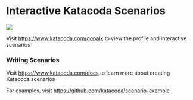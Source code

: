 # Interactive Katacoda Scenarios

[![](http://shields.katacoda.com/katacoda/gopalk/count.svg)](https://www.katacoda.com/gopalk "Get your profile on Katacoda.com")

Visit https://www.katacoda.com/gopalk to view the profile and interactive scenarios

### Writing Scenarios
Visit https://www.katacoda.com/docs to learn more about creating Katacoda scenarios

For examples, visit https://github.com/katacoda/scenario-example
